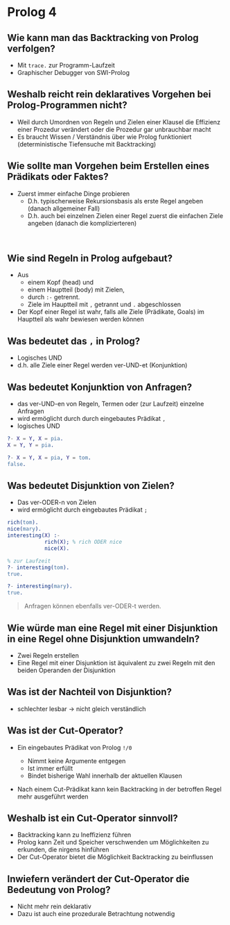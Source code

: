# Prolog 4



## Wie kann man das Backtracking von Prolog verfolgen?

* Mit `trace.` zur Programm-Laufzeit
* Graphischer Debugger von SWI-Prolog



## Weshalb reicht rein deklaratives Vorgehen bei Prolog-Programmen nicht?

* Weil durch Umordnen von Regeln und Zielen einer Klausel die Effizienz einer Prozedur verändert oder die Prozedur gar unbrauchbar macht
* Es braucht Wissen / Verständnis über wie Prolog funktioniert (deterministische Tiefensuche mit Backtracking)



## Wie sollte man Vorgehen beim Erstellen eines Prädikats oder Faktes?

* Zuerst immer einfache Dinge probieren
  * D.h. typischerweise Rekursionsbasis als erste Regel angeben (danach allgemeiner Fall)
  * D.h. auch bei einzelnen Zielen einer Regel zuerst die einfachen Ziele angeben (danach die komplizierteren)

​	

## Wie sind Regeln in Prolog aufgebaut?

* Aus 	
  * einem Kopf (head) und
  * einem Hauptteil (body) mit Zielen,
  * durch `:-` getrennt.
  * Ziele im Hauptteil mit `,` getrannt und `.` abgeschlossen
* Der Kopf einer Regel ist wahr, falls alle Ziele (Prädikate, Goals) im Hauptteil als wahr bewiesen werden können



## Was bedeutet das `,`  in Prolog?

* Logisches UND
* d.h. alle Ziele einer Regel werden ver-UND-et (Konjunktion)



## Was bedeutet Konjunktion von Anfragen?

* das ver-UND-en von Regeln, Termen oder (zur Laufzeit) einzelne Anfragen
* wird ermöglicht durch durch eingebautes Prädikat `,` 
* logisches UND

```erlang
?- X = Y, X = pia.
X = Y, Y = pia.

?- X = Y, X = pia, Y = tom.
false.
```



## Was bedeutet Disjunktion von Zielen?

* Das ver-ODER-n von Zielen
* wird ermöglicht durch eingebautes Prädikat `;` 

```erlang
rich(tom). 
nice(mary). 
interesting(X) :-
            rich(X); % rich ODER nice
            nice(X).
```

```erlang
% zur Laufzeit
?- interesting(tom).
true.

?- interesting(mary).
true.
```

> Anfragen können ebenfalls ver-ODER-t werden.



## Wie würde man eine Regel mit einer Disjunktion in eine Regel ohne Disjunktion umwandeln?

* Zwei Regeln erstellen
* Eine Regel mit einer Disjunktion ist äquivalent zu zwei Regeln mit den beiden Operanden der Disjunktion



## Was ist der Nachteil von Disjunktion?

* schlechter lesbar $\to$ nicht gleich verständlich



## Was ist der Cut-Operator?

* Ein eingebautes Prädikat von Prolog `!/0` 

  * Nimmt keine Argumente entgegen
  * Ist immer erfüllt
  * Bindet bisherige Wahl innerhalb der aktuellen Klausen

* Nach einem Cut-Prädikat kann kein Backtracking in der betroffen Regel mehr ausgeführt werden


 ## Weshalb ist ein Cut-Operator sinnvoll?

* Backtracking kann zu Ineffizienz führen
* Prolog kann Zeit und Speicher verschwenden um Möglichkeiten zu erkunden, die nirgens hinführen
* Der Cut-Operator bietet die Möglichkeit Backtracking zu beinflussen



## Inwiefern verändert der Cut-Operator die Bedeutung von Prolog?

* Nicht mehr rein deklarativ
* Dazu ist auch eine prozedurale Betrachtung notwendig
